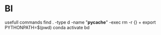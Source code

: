 # BI
usefull commands 
find . -type d -name "__pycache__" -exec rm -r {} +
export PYTHONPATH=$(pwd)
conda activate bd